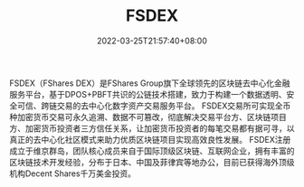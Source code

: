﻿---
weight: 
title: "FSDEX"
description: "FSDEX（FSharesDEX）是FShares…"
date: 2022-03-25T21:57:40+08:00
lastmod: 2022-03-25T16:45:40+08:00
draft: false
authors: ["Metabd"]
featuredImage: "fsdex.webp"
link: ""
tags: ["交易所","FSDEX"]
categories: ["navigation"]
navigation: ["交易所"]
lightgallery: true
toc: true
pinned: false
recommend: false
recommend1: false
---
FSDEX（FShares DEX）是FShares Group旗下全球领先的区块链去中心化金融服务平台，基于DPOS+PBFT共识的公链技术搭建，致力于构建一个数据透明、安全可信、跨链交易的去中心化数字资产交易服务平台。
FSDEX交易所可实现全币种加密货币交易可永久追溯、数据不可篡改，彻底解决交易平台方、区块链项目方、加密货币投资者三方信任关系，让加密货币投资者的每笔交易都有据可寻，以真正的去中心化社区模式来助力优质区块链项目实现高效良性发展。
FSDEX注册成立于维京群岛，团队核心成员来自于国际顶级区块链、互联网企业，拥有丰富的区块链技术开发经验，分布于日本、中国及菲律宾等地办公，目前已获得海外顶级机构Decent Shares千万美金投资。

